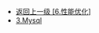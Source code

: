 - [返回上一级 [6.性能优化]](2.JavaNotes/(9).gupao-lesson/6.性能优化/)
- [3.Mysql](2.JavaNotes/(9).gupao-lesson/6.性能优化/3.Mysql/)
